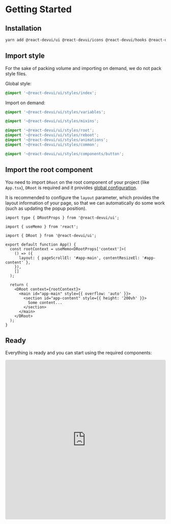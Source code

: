 # Getting Started

## Installation

```bash
yarn add @react-devui/ui @react-devui/icons @react-devui/hooks @react-devui/utils
```

## Import style

For the sake of packing volume and importing on demand, we do not pack style files.

Global style:

```scss
@import '~@react-devui/ui/styles/index';
```

Import on demand:

```scss
@import '~@react-devui/ui/styles/variables';

@import '~@react-devui/ui/styles/mixins';

@import '~@react-devui/ui/styles/root';
@import '~@react-devui/ui/styles/reboot';
@import '~@react-devui/ui/styles/animations';
@import '~@react-devui/ui/styles/common';

@import '~@react-devui/ui/styles/components/button';
```

## Import the root component

You need to import `DRoot` on the root component of your project (like `App.tsx`), `DRoot` is required and it provides [global configuration](/docs/GlobalConfiguration).

It is recommended to configure the `layout` parameter, which provides the layout information of your page, so that we can automatically do some work (such as updating the popup position).

```tsx
import type { DRootProps } from '@react-devui/ui';

import { useMemo } from 'react';

import { DRoot } from '@react-devui/ui';

export default function App() {
  const rootContext = useMemo<DRootProps['context']>(
    () => ({
      layout: { pageScrollEl: '#app-main', contentResizeEl: '#app-content' },
    }),
    []
  );

  return (
    <DRoot context={rootContext}>
      <main id="app-main" style={{ overflow: 'auto' }}>
        <section id="app-content" style={{ height: '200vh' }}>
          Some content...
        </section>
      </main>
    </DRoot>
  );
}
```

## Ready

Everything is ready and you can start using the required components:

<iframe
  src="https://codesandbox.io/embed/getting-started-dvzlf0?fontsize=14&hidenavigation=1&module=%2Fsrc%2FDemo.tsx&theme=dark"
  style="
    width: 100%;
    height: 500px;
    overflow: hidden;
    border: 0;
    border-radius: 4px;
  "
  title="getting-started"
  allow="accelerometer; ambient-light-sensor; camera; encrypted-media; geolocation; gyroscope; hid; microphone; midi; payment; usb; vr; xr-spatial-tracking"
  sandbox="allow-forms allow-modals allow-popups allow-presentation allow-same-origin allow-scripts"
></iframe>
